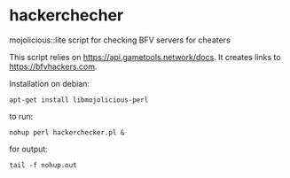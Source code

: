 # hackerchecher
mojolicious::lite script for checking BFV servers for cheaters

This script relies on https://api.gametools.network/docs. It creates links to https://bfvhackers.com.

Installation on debian:

```
apt-get install libmojolicious-perl
```

to run:
```
nohup perl hackerchecker.pl &
```

for output:
```
tail -f nohup.out
```
